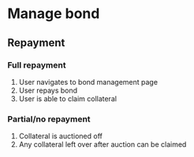 # Manage bond

## Repayment

### Full repayment

1. User navigates to bond management page
1. User repays bond
1. User is able to claim collateral

### Partial/no repayment

1. Collateral is auctioned off
2. Any collateral left over after auction can be claimed
